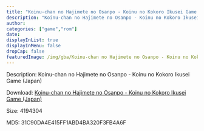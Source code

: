 ```yaml
---
title: "Koinu-chan no Hajimete no Osanpo - Koinu no Kokoro Ikusei Game (Japan)"
description: "Koinu-chan no Hajimete no Osanpo - Koinu no Kokoro Ikusei Game (Japan)"
author: 
categories: ["game","rom"]
date: 
displayInList: true
displayInMenu: false
dropCap: false
featuredImage: /img/gba/Koinu-chan no Hajimete no Osanpo - Koinu no Kokoro Ikusei Game [Japan].jpg
---
```


Description: Koinu-chan no Hajimete no Osanpo - Koinu no Kokoro Ikusei Game (Japan)

Download: <a style="text-decoration:underline;" href="https://mega.nz/#!ObJWGaxR!1Clr_MUi3DL2hrHufFQIZLMYsoPKaRXJshWzNb_f6iI" target = "_blank" rel = "nofollow" > Koinu-chan no Hajimete no Osanpo - Koinu no Kokoro Ikusei Game (Japan)</a>

Size: 4194304

MD5: 31C90DA4E415FF1ABD4BA320F3FB4A6F

